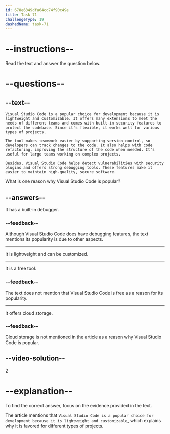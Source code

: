 ```yaml
---
id: 678e6349dfa64cd74f90c49e
title: Task 71
challengeType: 19
dashedName: task-71
---
```


<!-- READING -->

# --instructions--

Read the text and answer the question below.

# --questions--

## --text--

`Visual Studio Code is a popular choice for development because it is lightweight and customizable. It offers many extensions to meet the needs of different teams and comes with built-in security features to protect the codebase. Since it's flexible, it works well for various types of projects.`

`The tool makes teamwork easier by supporting version control, so developers can track changes to the code. It also helps with code refactoring, improving the structure of the code when needed. It's useful for large teams working on complex projects.`

`Besides, Visual Studio Code helps detect vulnerabilities with security plugins and offers strong debugging tools. These features make it easier to maintain high-quality, secure software.`

What is one reason why Visual Studio Code is popular?

## --answers--

It has a built-in debugger.

### --feedback--

Although Visual Studio Code does have debugging features, the text mentions its popularity is due to other aspects.

---

It is lightweight and can be customized.

---

It is a free tool.

### --feedback--

The text does not mention that Visual Studio Code is free as a reason for its popularity.

---

It offers cloud storage.

### --feedback--

Cloud storage is not mentioned in the article as a reason why Visual Studio Code is popular.

## --video-solution--

2

# --explanation--

To find the correct answer, focus on the evidence provided in the text.

The article mentions that `Visual Studio Code is a popular choice for development because it is lightweight and customizable`, which explains why it is favored for different types of projects.
